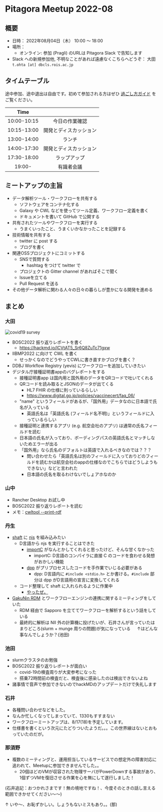 # Pitagora Meetup 2022-08

## 概要

-   日時： 2022年08月04日（木） 10:00 〜 18:00
-   場所：
    -   オンライン: 参加 (Pragli) のURLは Pitagora Slack で告知します
-   Slack への新規参加他, 不明なことがあれば遠慮なくこちらへどうぞ： 大田 `t.ohta [at] dbcls.rois.ac.jp`

## タイムテーブル

途中参加、途中退出は自由です。初めて参加される方はぜひ [過ごし方ガイド](/events/meetup/whatis) をご覧ください。

|Time||
|:---:|:---:|
|10:00-10:15|今日の作業確認|
|10:15-13:00|開発とディスカッション|
|13:00-14:00|ランチ|
|14:00-17:30|開発とディスカッション|
|17:30-18:00|ラップアップ|
|19:00-|有識者会議|

## ミートアップの主旨

-   データ解析ツール・ワークフローを共有する
    -   ソフトウェアをコンテナ化する
    -   Galaxy や CWL などを使ってツール定義、ワークフロー定義を書く
    -   ドキュメントを書いて GitHub で公開する
-   共有されたツールやワークフローを実行する
    -   うまくいったこと、うまくいかなかったことを記録する
-   技術情報を共有する
    -   twitter に post する
    -   ブログを書く
-   関連OSSプロジェクトにコミットする
    -   SNSで質問する
        -   hashtag をつけて twitter で
    -   プロジェクトの Gitter channel があればそこで聞く
    -   Issueを立てる
    -   Pull Request を送る
-   その他データ解析に関わる人々の日々の暮らしが豊かになる開発を進める

## まとめ

### 大田

![covid19 survey](https://gyazo.com/a7649d9aceb6301c7a4203a9bc5fd394.png)

- BOSC2022 振り返りレポートを書く
  - https://hackmd.io/lCVtAT5_Sr6Q8ZuTc71gxw
- IIBMP2022 に向けて CWL を書く
  - せっかくなのでどうやってCWLに書き直すかブログを書く？
- DDBJ Workflow Registry (yevis) にワークフローを追加していきたい
- デジタル庁接種証明書appのバグレポートをする
  - 接種証明書app は国内用と国外用のデータをQRコードで吐いてくれる
  - QRコードを読み取るとJSONのデータが出てくる
    - HL7 FHIR の仕様に則っているらしい
    - https://www.digital.go.jp/policies/vaccinecert/faq_06/
  - "name" というフィールドがあるが、「国外用」データなのに日本語で氏名が入っている
    - 英語氏名は「英語氏名 (フィールド名不明)」というフィールドに入っているらしい
  - 接種証明と連携するアプリ (e.g. 航空会社のアプリ) は通常の氏名フィールドを読む
  - 日本語の氏名が入っており、ボーディングパスの英語氏名とマッチしないためエラーが出る
  - 「国外用」なら氏名のデフォルトは英語で入れるべきなのでは？？？
    - 問い合わせたら「英語氏名は別のフィールドに入っておりどのフィールドを読むかは航空会社のappの仕様なのでこちらではどうしようもできない」などと言われた
    - 日本語の氏名を取るわけないでしょアホなのか

### 山中

- Rancher Desktop お試し中
- BOSC2022 振り返りレポートを読む
- メモ：[cwltool --print-rdf](https://github.com/common-workflow-language/cwltool#modeling-a-cwl-document-as-rdf)

### 丹生
- [shaft](https://github.com/tom-tan/shaft) に [njs](https://github.com/nginx/njs) を組み込みたい
    - D言語から njs を実行することはできた
        - [importC](https://dlang.org/spec/importc.html) がなんとかしてくれると思ったけど、そんな甘くなかった
            - importC: D言語のコンパイラに直接 C のコードを食わせる発想がおかしい機能
        - [dpp](https://github.com/atilaneves/dpp) がプリプロセスしたコードを手作業でいじる必要がある
            - dpp: D言語内に `#include <stdio.h>` とか書ける。`#include` 部分は dpp がD言語用の宣言に変換してくれる
    - コード整理して shaft に入れられるように作業中
        - [やったぜ。](https://gist.github.com/tom-tan/cca1648f2f9fa0fcae63c667de8b21e1)
- [GakuNin RDM](https://rcos.nii.ac.jp/service/rdm/) とワークフローエンジンの連携に関するミーティングをしていた
    - RDM 経由で Sapporo を立ててワークフローを解析するという話をしている
    - 最終的に解析は NII 外の計算機に投げたいが、石井さんが言っていたはまりどころ(slurm + munge 周りの問題)が気になっている
　  ↑はどんな事なんでしょうか？(池田)

### 池田

- slurmクラスタのお勉強
- BOSC2022 振り返りレポートが面白い
    - covid-19の検査周りが大変参考になった
    - 搭乗72時間前の検査だと、検査後に感染したのは検出できないよね
- 諸事情で音声で参加できないのでhackMDのアップデートだけで失礼します

### 石井

- 各種問い合わせなどをした。
- なんか忙しくなってしまっていて、1330もすすまない
- ワークフローミートアップは、8/17(18)を予定しています。
- 仕様書を書くという次元にたどりついたようだ。。。この世界線はないとおもっていたのだが。

### 那須野

- 複数のミーティングと、運用担当しているサービスでの想定外の障害対応に追われて、Meetupに参加できませんでした。。
    - 20個ほどのVMが収容された物理サーバがPowerDownする事故があり、1個ずつVMを復旧させる作業を心を無にして遂行しました！

(石井追記：おつかれさまです！無の境地ですね！、今度そのときの話し言える範囲できかせてください〜〜)

↑ いや〜、お恥ずかしい。しょうもないミスもあり。。(那)
